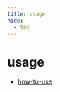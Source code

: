 ```yaml
---
title: usage
hide:
  - toc
---
```


# usage

- [how-to-use](/quickstart/data-library/how-to-use/)  
  <small></small>